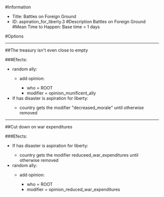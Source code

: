 #Information
 - Title: Battles on Foreign Ground
 - ID: aspiration_for_liberty.3
#Description
Battles on Foreign Ground
#Mean Time to Happen:
Base time = 1 days

#Options

___
##The treasury isn't even close to empty

###Efects:<ul><li>random ally:</li><ul><li>add opinion:</li><ul><li>who = ROOT</li><li>modifier = opinion_munificent_ally</li></ul></ul><li>If has disaster is aspiration for liberty:</li><ul><li>country gets the modifier "decreased_morale" until otherwise removed</li></ul></ul>

___
##Cut down on war expenditures

###Efects:<ul><li>If has disaster is aspiration for liberty:</li><ul><li>country gets the modifier reduceed_war_expenditures until otherwise removed</li></ul><li>random ally:</li><ul><li>add opinion:</li><ul><li>who = ROOT</li><li>modifier = opinion_reduced_war_expenditures</li></ul></ul></ul>
